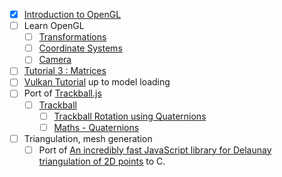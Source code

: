 - [x] [Introduction to OpenGL](https://www.youtube.com/watch?v=Q7vm264YNrM&list=PLvv0ScY6vfd9zlZkIIqGDeG5TUWswkMox)
- [ ] Learn OpenGL
  - [ ] [Transformations](https://learnopengl.com/Getting-started/Transformations)
  - [ ] [Coordinate Systems](https://learnopengl.com/Getting-started/Coordinate-Systems)
  - [ ] [Camera](https://learnopengl.com/Getting-started/Camera)
- [ ] [Tutorial 3 : Matrices](https://www.opengl-tutorial.org/beginners-tutorials/tutorial-3-matrices/)
- [ ] [Vulkan Tutorial](https://vulkan-tutorial.com/) up to model loading
- [ ] Port of [Trackball.js](https://github.com/rawify/Trackball.js)
  - [ ] [Trackball](https://github.com/syoyo/tinyobjloader-c/tree/master/examples/viewer)
    - [ ] [Trackball Rotation using Quaternions](https://www.xarg.org/2021/07/trackball-rotation-using-quaternions/)
    - [ ] [Maths - Quaternions](http://www.euclideanspace.com/maths/algebra/realNormedAlgebra/quaternions/index.htm)
- [ ] Triangulation, mesh generation
  - [ ] Port of [An incredibly fast JavaScript library for Delaunay triangulation of 2D points](https://github.com/mapbox/delaunator) to C.
